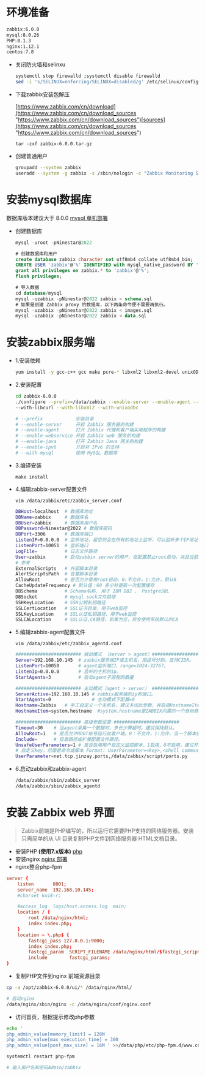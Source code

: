 

# 环境准备

```bash
zabbix:6.0.0
mysql:8.0.26
PHP:8.1.3
nginx:1.12.1
centos:7.8
```

- 关闭防火墙和selinxu

  ```bash
  systemctl stop firewalld ;systemctl disable firewalld
  sed -i 's/SELINUX=enforcing/SELINUX=disabled/g' /etc/selinux/config
  ```
- 下载zabbix安装包解压

  [https://www.zabbix.com/cn/download](https://www.zabbix.com/cn/download_sources "https://www.zabbix.com/cn/download_sources")​[sources](https://www.zabbix.com/cn/download_sources "https://www.zabbix.com/cn/download_sources")

  `tar -zxf zabbix-6.0.0.tar.gz`
- 创建普通用户

  ```bash
  groupadd --system zabbix
  useradd --system -g zabbix -s /sbin/nologin -c "Zabbix Monitoring System" zabbix

  ```

# 安装mysql数据库

数据库版本建议大于 8.0.0 [mysql 单机部署](../../数据库/mysql%20数据库/mysql%20单机部署.md)

- 创建数据库

  ```sql
  mysql -uroot -pNinestar@2022

  # 创建数据库和用户
  create database zabbix character set utf8mb4 collate utf8mb4_bin;
  CREATE USER 'zabbix'@'%' IDENTIFIED with mysql_native_password BY 'Ninestar@2022';
  grant all privileges on zabbix.* to 'zabbix'@'%';
  flush privileges;

  # 导入数据
  cd database/mysql
  mysql -uzabbix -pNinestar@2022 zabbix < schema.sql
  # 如果是创建 Zabbix proxy 的数据库，以下两条命令便不需要再执行。
  mysql -uzabbix -pNinestar@2022 zabbix < images.sql
  mysql -uzabbix -pNinestar@2022 zabbix < data.sql

  ```

# 安装zabbix服务端

- 1.安装依赖

  ```bash
  yum install -y gcc-c++ gcc make pcre-* libxml2 libxml2-devel unixODBC unixODBC-devel net-snmp-utils net-snmp net-snmp-devel libevent libevent-devel curl curl-devel
  ```
- 2.安装配置

  ```bash
  cd zabbix-6.0.0
  ./configure --prefix=/data/zabbix --enable-server --enable-agent --with-mysql --with-net-snmp \
  --with-libcurl --with-libxml2 --with-unixodbc

  # --prefix            安装目录
  # --enable-server     开启 Zabbix 服务器的构建
  # --enable-agent      打开 Zabbix 代理和客户端实用程序的构建
  # --enable-webservice 开启 Zabbix web 服务的构建
  # --enable-java       打开 Zabbix Java 网关的构建
  # --enable-ipv6       开启对 IPv6 的支持
  # --with-mysql        使用 MySQL 数据库

  ```
- 3.编译安装

  `make install `
- 4.编辑zabbix-server配置文件

  `vim /data/zabbix/etc/zabbix_server.conf`

  ```bash
  DBHost=localhost  # 数据库地址
  DBName=zabbix     # 数据库名 
  DBUser=zabbix     # 数据库用户名
  DBPassword=Ninestar@2022 # 数据库密码
  DBPort=3306       # 数据库端口
  ListenIP=0.0.0.0  # 监听地址，留空则会在所有的地址上监听，可以监听多个IP地址
  ListenPort=10051  # 监听端口
  LogFile=          # 日志文件路径
  User=zabbix       # 启动zabbix server的用户，在配置禁止root启动，并且当前shell用户是root得情况下有效
  # 参考
  ExternalScripts   # 外部脚本目录
  AlertScriptsPath  # 告警脚本目录
  AllowRoot         # 是否允许使用root启动，0:不允许，1:允许，默认0
  CacheUpdateFrequency # 默认值：60 多少秒更新一次配置缓存
  DBSchema          # Schema名称. 用于 IBM DB2 、 PostgreSQL
  DBSocket          # mysql sock文件路径
  SSHKeyLocation    # SSH公钥私钥路径
  SSLCertLocation   # SSL证书目录，用于web监控
  SSLKeyLocation    # SSL认证私钥路径、用于web监控
  SSLCALocation     # SSL认证,CA路径，如果为空，将会使用系统默认的CA

  ```
- 5.编辑zabbix-agent配置文件

  `vim /data/zabbix/etc/zabbix_agentd.conf`

  ```bash
  ######################## 被动模式 （server > agent）########################
  Server=192.168.10.145  # zabbix服务端IP或主机名，用逗号分割，支持CIDR。
  ListenPort=10050       # agent监听端口，range=1024-32767。
  ListenIp=0.0.0.0       # 监听的主机的ip。
  StartAgents=3          # 启动agent子进程的数量

  ######################## 主动模式（agent > server） ########################
  ServerActive=192.168.10.145 # zabbix服务端的ip和端口。
  StartAgents=0               # 主动模式下配置=0
  Hostname=Zabbix   # 手工自定义一个主机名，建议关闭此参数，并启用HostnameItem参数。
  HostnameItem=system.hostname  #system.hostname是ZABBIX内置的一个自动获取主机名的方法，建议打开此参数而关闭Hostname参数。

  ######################## 高级参数设置 ########################
  Timeout=30    # 当agent采集一个数据时，多长少算超时。建议保持默认。
  AllowRoot=1   # 是否允许ROOT帐号运行此客户端。0：不允许，1:允许，当一个脚本执行需要以ROOT身份执行的，则此开关必须打开。
  Include=      # 目录路径或扩展配置文件路径。
  UnsafeUserParameters=1 # 是否启用用户自定义监控脚本，1启用，0不启用，建议开启。
  # 自定义key，后面是命令或脚本 Format: UserParameter=<key>,<shell command>
  UserParameter=net.tcp.jinzay.ports,/data/zabbix/script/ports.py

  ```
- 6.启动zabbix和zabbix-agent

  ```bash
  /data/zabbix/sbin/zabbix_server
  /data/zabbix/sbin/zabbix_agentd

  ```

# 安装 Zabbix web 界面

> Zabbix前端是PHP编写的，所以运行它需要PHP支持的网络服务器。安装只需简单的从 UI 目录复制PHP文件到网络服务器 HTML文档目录。

- 安装PHP  **(使用7.x版本)** 
  [php](../../中间件/php.md)
- 安装nginx
  [nginx 部署](../../中间件/nginx/nginx%20部署.md)
- nginx整合php-fpm
```conf
server {
    listen       8001;
    server_name  192.168.10.145;
    #charset koi8-r;

    #access_log  logs/host.access.log  main;
    location / {
        root /data/nginx/html;
        index index.php;
    }
    location ~ \.php$ {
        fastcgi_pass 127.0.0.1:9000;
        index index.php;
        fastcgi_param  SCRIPT_FILENAME /data/nginx/html/$fastcgi_script_name;
        include        fastcgi_params;
}
```

- 复制PHP文件到nginx 前端资源目录
```bash
cp -a /opt/zabbix-6.0.0/ui/* /data/nginx/html/

# 启动nginx
/data/nginx/sbin/nginx -c /data/nginx/conf/nginx.conf
```

- 访问首页，根据提示修改php参数
```bash
echo '
php_admin_value[memory_limit] = 128M
php_admin_value[max_execution_time] = 300
php_admin_value[post_max_size] = 16M ' >>/data/php/etc/php-fpm.d/www.conf

systemctl restart php-fpm

# 输入用户名和密码Admin/zabbix
```
